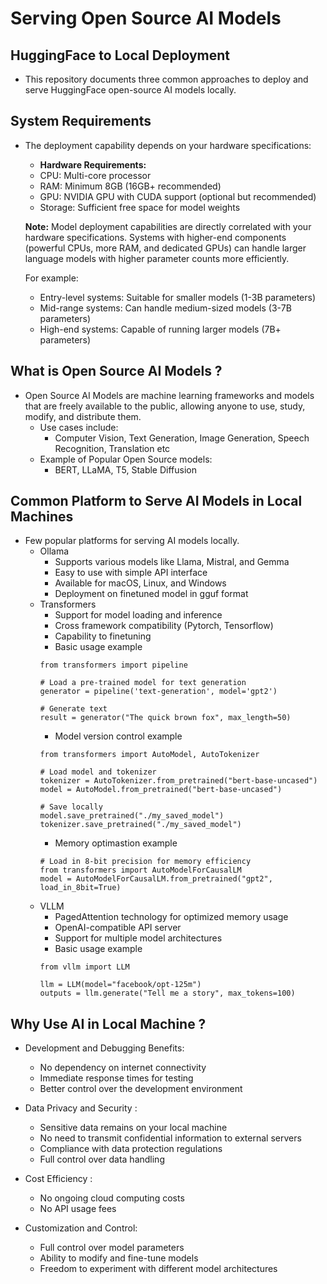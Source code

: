 # Serving Open Source AI Models

## HuggingFace to Local Deployment
- This repository documents three common approaches to deploy and serve HuggingFace open-source AI models locally.

## System Requirements
- The deployment capability depends on your hardware specifications:

    - **Hardware Requirements:**
    - CPU: Multi-core processor
    - RAM: Minimum 8GB (16GB+ recommended)
    - GPU: NVIDIA GPU with CUDA support (optional but recommended)
    - Storage: Sufficient free space for model weights

    **Note:** Model deployment capabilities are directly correlated with your hardware specifications. Systems with higher-end components (powerful CPUs, more RAM, and dedicated GPUs) can handle larger language models with higher parameter counts more efficiently.

    For example:
    - Entry-level systems: Suitable for smaller models (1-3B parameters)
    - Mid-range systems: Can handle medium-sized models (3-7B parameters)
    - High-end systems: Capable of running larger models (7B+ parameters)


## What is Open Source AI Models ?
- Open Source AI Models are machine learning frameworks and models that are freely available to the public, allowing anyone to use, study, modify, and distribute them.
    - Use cases include:
        - Computer Vision, Text Generation, Image Generation, Speech Recognition, Translation etc
    - Example of Popular Open Source models:
        - BERT, LLaMA, T5, Stable Diffusion

## Common Platform to Serve AI Models in Local Machines
- Few popular platforms for serving AI models locally.
    - Ollama
        - Supports various models like Llama, Mistral, and Gemma
        - Easy to use with simple API interface
        - Available for macOS, Linux, and Windows
        - Deployment on finetuned model in gguf format
    - Transformers
        - Support for model loading and inference
        - Cross framework compatibility (Pytorch, Tensorflow)
        - Capability to finetuning
        - Basic usage example
        ```
        from transformers import pipeline

        # Load a pre-trained model for text generation
        generator = pipeline('text-generation', model='gpt2')

        # Generate text
        result = generator("The quick brown fox", max_length=50)

        ```
        - Model version control example
        ```
        from transformers import AutoModel, AutoTokenizer

        # Load model and tokenizer
        tokenizer = AutoTokenizer.from_pretrained("bert-base-uncased")
        model = AutoModel.from_pretrained("bert-base-uncased")

        # Save locally
        model.save_pretrained("./my_saved_model")
        tokenizer.save_pretrained("./my_saved_model")

        ```
        - Memory optimastion example
        ```
        # Load in 8-bit precision for memory efficiency
        from transformers import AutoModelForCausalLM
        model = AutoModelForCausalLM.from_pretrained("gpt2", load_in_8bit=True)

        ```
    - VLLM
        - PagedAttention technology for optimized memory usage
        - OpenAI-compatible API server
        - Support for multiple model architectures
        - Basic usage example
        ```
        from vllm import LLM

        llm = LLM(model="facebook/opt-125m")
        outputs = llm.generate("Tell me a story", max_tokens=100)

        ```

## Why Use AI in Local Machine ?
- Development and Debugging Benefits:
    - No dependency on internet connectivity
    - Immediate response times for testing
    - Better control over the development environment

- Data Privacy and Security :
    - Sensitive data remains on your local machine
    - No need to transmit confidential information to external servers
    - Compliance with data protection regulations
    - Full control over data handling

- Cost Efficiency :
    - No ongoing cloud computing costs
    - No API usage fees

- Customization and Control:
    - Full control over model parameters
    - Ability to modify and fine-tune models
    - Freedom to experiment with different model architectures

